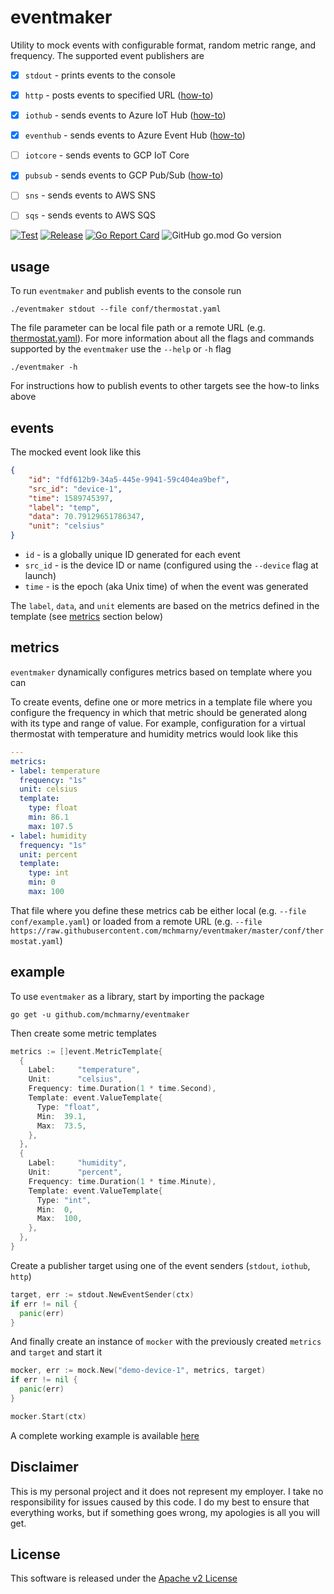 # eventmaker

Utility to mock events with configurable format, random metric range, and frequency. The supported event publishers are 

* [x] `stdout` - prints events to the console 
* [x] `http` - posts events to specified URL ([how-to](doc/HTTP.md))
* [x] `iothub` - sends events to Azure IoT Hub ([how-to](doc/Azure-IoT-Hub.md))
* [x] `eventhub` - sends events to Azure Event Hub ([how-to](doc/Azure-Event-Hub.md))
* [ ] `iotcore` - sends events to GCP IoT Core 
* [x] `pubsub` - sends events to GCP Pub/Sub ([how-to](doc/GCP-PubSub.md))
* [ ] `sns` - sends events to AWS SNS
* [ ] `sqs` - sends events to AWS SQS


[![Test](https://github.com/mchmarny/eventmaker/workflows/Test/badge.svg)](https://github.com/mchmarny/eventmaker/actions?query=workflow%3ATest) [![Release](https://github.com/mchmarny/eventmaker/workflows/Release/badge.svg)](https://github.com/mchmarny/eventmaker/actions?query=workflow%3ARelease) [![Go Report Card](https://goreportcard.com/badge/github.com/mchmarny/eventmaker)](https://goreportcard.com/report/github.com/mchmarny/eventmaker) ![GitHub go.mod Go version](https://img.shields.io/github/go-mod/go-version/mchmarny/eventmaker)

## usage 

To run `eventmaker` and publish events to the console run

```shell
./eventmaker stdout --file conf/thermostat.yaml
```

The file parameter can be local file path or a remote URL (e.g. [thermostat.yaml](https://raw.githubusercontent.com/mchmarny/eventmaker/master/conf/thermostat.yaml)). For more information about all the flags and commands supported by the `eventmaker` use the `--help` or `-h` flag 

```shell 
./eventmaker -h
```

For instructions how to publish events to other targets see the how-to links above

## events 

The mocked event look like this

```json
{
    "id": "fdf612b9-34a5-445e-9941-59c404ea9bef",
    "src_id": "device-1",
    "time": 1589745397,
    "label": "temp",
    "data": 70.79129651786347,
    "unit": "celsius"
}
```

* `id` - is a globally unique ID generated for each event 
* `src_id` - is the device ID or name (configured using the `--device` flag at launch)
* `time` - is the epoch (aka Unix time) of when the event was generated 

The `label`, `data`, and `unit` elements are based on the metrics defined in the template (see [metrics](#metrics) section below)

## metrics 

`eventmaker` dynamically configures metrics based on template where you can 

To create events, define one or more metrics in a template file where you configure the frequency in which that metric should be generated along with its type and range of value. For example, configuration for a virtual thermostat with temperature and humidity metrics would look like this

```yaml
--- 
metrics: 
- label: temperature
  frequency: "1s"
  unit: celsius
  template: 
    type: float
    min: 86.1
    max: 107.5
- label: humidity
  frequency: "1s"
  unit: percent
  template: 
    type: int
    min: 0
    max: 100
```

 That file where you define these metrics cab be either local (e.g. `--file conf/example.yaml`) or loaded from a remote URL (e.g. `--file https://raw.githubusercontent.com/mchmarny/eventmaker/master/conf/thermostat.yaml`)

## example 

To use `eventmaker` as a library, start by importing the package 

```shell
go get -u github.com/mchmarny/eventmaker
```

Then create some metric templates 

```go
metrics := []event.MetricTemplate{
  {
    Label:     "temperature",
    Unit:      "celsius",
    Frequency: time.Duration(1 * time.Second),
    Template: event.ValueTemplate{
      Type: "float",
      Min:  39.1,
      Max:  73.5,
    },
  },
  {
    Label:     "humidity",
    Unit:      "percent",
    Frequency: time.Duration(1 * time.Minute),
    Template: event.ValueTemplate{
      Type: "int",
      Min:  0,
      Max:  100,
    },
  },
}
```

Create a publisher target using one of the event senders (`stdout`, `iothub`, `http`)

```go
target, err := stdout.NewEventSender(ctx)
if err != nil {
  panic(err)
}
```

And finally create an instance of `mocker` with the previously created `metrics` and `target` and start it

```go
mocker, err := mock.New("demo-device-1", metrics, target)
if err != nil {
  panic(err)
}

mocker.Start(ctx)
```

A complete working example is available [here](example/main.go)

## Disclaimer

This is my personal project and it does not represent my employer. I take no responsibility for issues caused by this code. I do my best to ensure that everything works, but if something goes wrong, my apologies is all you will get.

## License
This software is released under the [Apache v2 License](./LICENSE)


